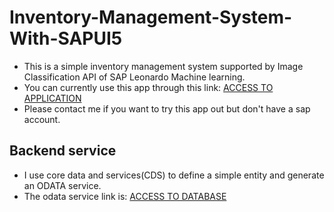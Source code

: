 # Inventory-Management-System-With-SAPUI5
* This is a simple inventory management system supported by Image Classification API of SAP Leonardo Machine learning.
* You can currently use this app through this link:
[ACCESS TO APPLICATION](https://webidetesting9316031-p2001966809trial.dispatcher.hanatrial.ondemand.com/WebContent/index.html?hc_orionpath=%2FDI_webide_di_workspaceem95am1xc9wstjsa%2FInventory-Management-System-With-SAPUI5&neo-di-affinity=BIGipServer~jpaas_folder~disapwebide.hanatrial.ondemand.com+%21gRTobm0PLHTxFzDSdzDcXJk7F8ESPFk06LHHHKw0cnk4N6xdi%2FOPwiZf9drttWN59bOUrG%2BkQy4BHw%3D%3D&origional-url=index.html&sap-ui-appCacheBuster=..%2F&sap-ui-xx-componentPreload=off)
* Please contact me if you want to try this app out but don't have a sap account.
## Backend service
* I use core data and services(CDS) to define a simple entity and generate an ODATA service.
* The odata service link is: 
[ACCESS TO DATABASE](https://bjxp7y1qfmxa1hwl-productsdata-srv.cfapps.eu10.hana.ondemand.com/odata/v2/CatalogService/Products)
